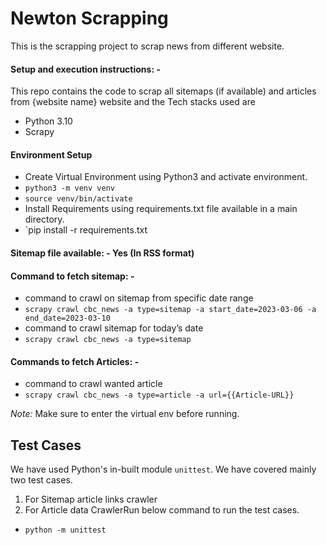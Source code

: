 # Newton Scrapping
This is the scrapping project to scrap news from different website.


#### Setup and execution instructions: - 

This repo contains the code to scrap all sitemaps (if available) and articles from {website name} website and the Tech stacks used are
- Python 3.10
- Scrapy


#### Environment Setup 

- Create Virtual Environment using Python3 and activate environment.
- `python3 -m venv venv`
- `source venv/bin/activate`
- Install Requirements using requirements.txt file available in a main directory.
- `pip install -r requirements.txt

#### Sitemap file available: - Yes (In RSS format)


#### Command to fetch sitemap: - 

- command to crawl on sitemap from specific date range
- `scrapy crawl cbc_news -a type=sitemap -a start_date=2023-03-06 -a end_date=2023-03-10`
- command to crawl sitemap for today’s date
- `scrapy crawl cbc_news -a type=sitemap`


#### Commands to fetch Articles: - 

- command to crawl wanted article
- `scrapy crawl cbc_news -a type=article -a url={{Article-URL}}`

*Note:* Make sure to enter the virtual env before running.

## Test Cases
We have used Python's in-built module `unittest`.
We have covered mainly two test cases.
1. For Sitemap article links crawler
2. For Article data CrawlerRun below command to run the test cases.
- `python -m unittest`